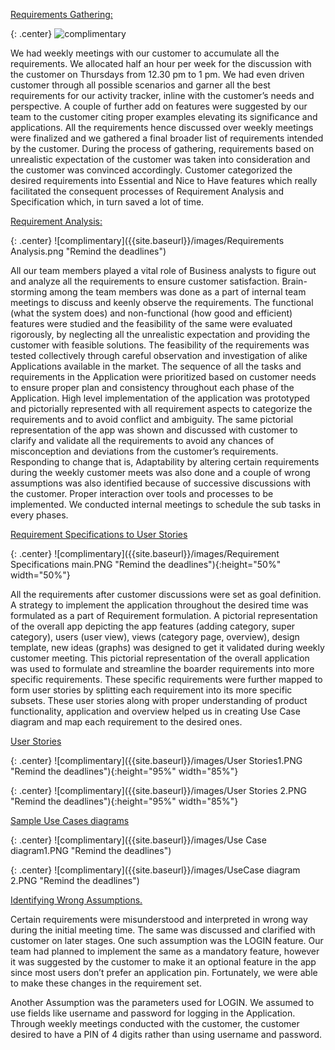 <u>Requirements Gathering:</u>

 {: .center}
 ![complimentary]({{site.baseurl}}/images/Requirements-Gathering.png "Remind the deadlines")
 

We had weekly meetings with our customer to accumulate      all the requirements. We allocated half an hour per week for the discussion with the customer on Thursdays from 12.30 pm to 1 pm. We had even driven customer through all possible scenarios and garner all the best requirements for our activity tracker, inline with the customer’s needs and perspective. A couple of further add on features were suggested by our team to the customer citing proper examples elevating its significance and applications. All the requirements hence discussed over weekly meetings were finalized and we gathered a final broader list of requirements intended by the customer.  During the process of gathering, requirements based on unrealistic expectation of the customer was taken into consideration and the customer was convinced accordingly. Customer categorized the desired requirements into Essential and Nice to Have features which really facilitated the consequent processes of Requirement Analysis and Specification which, in turn saved a lot of time.


<u>Requirement Analysis:</u>

{: .center}
 ![complimentary]({{site.baseurl}}/images/Requirements Analysis.png "Remind the deadlines")
 
 

All our team members played a vital role of Business analysts to figure out and analyze all the requirements to ensure customer satisfaction. Brain-storming among the team members was done as a part of internal team meetings to discuss and keenly observe the requirements. The functional (what the system does) and non-functional (how good and efficient) features were studied and the feasibility of the same were evaluated rigorously, by neglecting all the unrealistic expectation and providing the customer with feasible solutions. The feasibility of the requirements was tested collectively through careful observation and investigation of alike Applications available in the market. The sequence of all the tasks and requirements in the Application were prioritized based on customer needs to ensure proper plan and consistency throughout each phase of the Application.  High level implementation of the application was prototyped and pictorially represented with all requirement aspects to categorize the requirements and to avoid conflict and ambiguity. The same pictorial representation of the app was shown and discussed with customer to clarify and validate all the requirements to avoid any chances of misconception and deviations from the customer’s requirements. Responding to change that is, Adaptability by altering certain requirements during the weekly customer meets was also done and a couple of wrong assumptions was also identified because of successive discussions with the customer.  Proper interaction over tools and processes to be implemented. We conducted internal meetings to schedule the sub tasks in every phases.


<u>Requirement Specifications to User Stories </u>

{: .center}
 ![complimentary]({{site.baseurl}}/images/Requirement Specifications main.PNG "Remind the deadlines"){:height="50%" width="50%"}
 
 
All the requirements after customer discussions were set as goal definition. A strategy to implement the application throughout the desired time was formulated as a part of Requirement formulation. A pictorial representation of the overall app depicting the app features (adding category, super category), users (user view), views (category page, overview), design template, new ideas (graphs) was designed to get it validated during weekly customer meeting. This pictorial representation of the overall application was used to formulate and streamline the boarder requirements into more specific requirements. These specific requirements were further mapped to form user stories by splitting each requirement into its more specific subsets. These user stories along with proper understanding of product functionality, application and overview helped us in creating Use Case diagram and map each requirement to the desired ones.

<u>User Stories</u>


{: .center}
 ![complimentary]({{site.baseurl}}/images/User Stories1.PNG "Remind the deadlines"){:height="95%" width="85%"}
 

 
 
 {: .center}
 ![complimentary]({{site.baseurl}}/images/User Stories 2.PNG "Remind the deadlines"){:height="95%" width="85%"}



<u>Sample Use Cases diagrams</u>

{: .center}
 ![complimentary]({{site.baseurl}}/images/Use Case diagram1.PNG "Remind the deadlines")
 
 
 {: .center}
 ![complimentary]({{site.baseurl}}/images/UseCase diagram 2.PNG "Remind the deadlines")
 
 
 <u>Identifying Wrong Assumptions.</u>


Certain requirements were misunderstood and interpreted in wrong way during the initial meeting time. The same was discussed and clarified with customer on later stages. One such assumption was the LOGIN feature. Our team had planned to implement the same as a mandatory feature, however it was suggested by the customer to make it an optional feature in the app since most users don’t prefer an application pin. Fortunately, we were able to make these changes in the requirement set. 

Another Assumption was the parameters used for LOGIN. We assumed to use fields like username and password for logging in the Application. Through weekly meetings conducted with the customer, the customer desired to have a PIN of 4 digits rather than using username and password.

 

